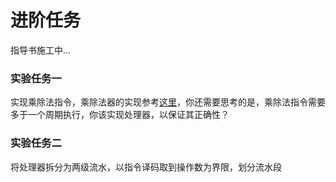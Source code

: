 # 进阶任务

指导书施工中...

### 实验任务一

实现乘除法指令，乘除法器的实现参考[这里](/module/mdu)，你还需要思考的是，乘除法指令需要多于一个周期执行，你该实现处理器，以保证其正确性？

### 实验任务二

将处理器拆分为两级流水，以指令译码取到操作数为界限，划分流水段